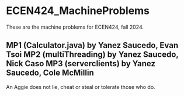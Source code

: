 # ECEN424_MachineProblems
These are the machine problems for ECEN424, fall 2024.

MP1 (Calculator.java) by Yanez Saucedo, Evan Tsoi
MP2 (multiThreading) by Yanez Saucedo, Nick Caso
MP3 (serverclients) by Yanez Saucedo, Cole McMillin
--------------------------------------------------------
An Aggie does not lie, cheat or steal or tolerate those who do.
